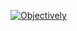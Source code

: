 [![Objectively](https://circleci.com/gh/objectively/engelberg.svg?style=shield&circle-token=31ee3dacd7f5d2f5ca0bb9973a651f5284d916b9)](https://app.circleci.com/pipelines/github/objectively/engelberg)